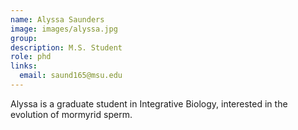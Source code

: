 ```yaml
---
name: Alyssa Saunders
image: images/alyssa.jpg
group:
description: M.S. Student
role: phd
links:
  email: saund165@msu.edu
---
```


Alyssa is a graduate student in Integrative Biology, interested in the evolution of mormyrid sperm.

